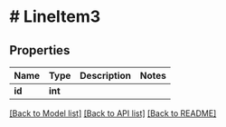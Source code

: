 # # LineItem3

## Properties

Name | Type | Description | Notes
------------ | ------------- | ------------- | -------------
**id** | **int** |  |

[[Back to Model list]](../../README.md#models) [[Back to API list]](../../README.md#endpoints) [[Back to README]](../../README.md)

